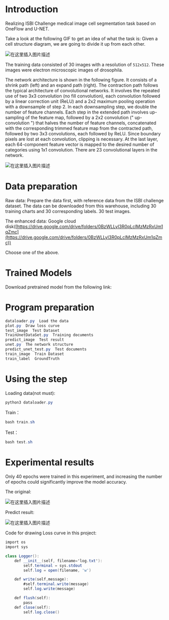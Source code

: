 ﻿# Introduction



Realizing ISBI Challenge medical image cell segmentation task based on OneFlow and U-NET.


Take a look at the following GIF to get an idea of what the task is: Given a cell structure diagram, we are going to divide it up from each other.



![在这里插入图片描述](https://img-blog.csdnimg.cn/img_convert/cfcf37912abcc0d6b3ddddf4c004f597.gif#pic_center)


The training data consisted of 30 images with a resolution of `512x512`. These images were electron microscopic images of drosophila.





The network architecture is shown in the following figure. It consists of a shrink path (left) and an expand path (right). The contraction path follows the typical architecture of convolutional networks. It involves the repeated use of two 3x3 convolution (no fill convolution), each convolution followed by a linear correction unit (ReLU) and a 2x2 maximum pooling operation with a downsample of step 2. In each downsampling step, we double the number of feature channels. Each step in the extended path involves up-sampling of the feature map, followed by a 2x2 convolution (" up-convolution ") that halves the number of feature channels, concatenated with the corresponding trimmed feature map from the contracted path, followed by two 3x3 convolutions, each followed by ReLU. Since boundary pixels are lost at each convolution, clipping is necessary. At the last layer, each 64-component feature vector is mapped to the desired number of categories using 1x1 convolution. There are 23 convolutional layers in the network.



![在这里插入图片描述](https://img-blog.csdnimg.cn/44997ebd4f0f40dfb7875d18f7dd97ce.png?x-oss-process=imagetype_ZHJvaWRzYW5zZmFsbGJhY2s,shadow_50,text_Q1NETiBASWRlYWxDVg==,size_20,color_FFFFFF,t_70,g_se,x_16)



# Data preparation
Raw data: Prepare the data first, with reference data from the ISBI challenge dataset. The data can be downloaded from this warehouse, including 30 training charts and 30 corresponding labels. 30 test images.



The enhanced data: Google cloud disk([https://drive.google.com/drive/folders/0BzWLLyI3R0pLclMzMzRxUm1qZmc](https://drive.google.com/drive/folders/0BzWLLyI3R0pLclMzMzRxUm1qZmc))



Choose one of the above.



# Trained Models
Download pretrained model from the following link:


# Program preparation



```csharp
dataloader.py  Load the data
plot.py  Draw loss curve
test_image  Test Dataset
TrainUnetDataSet.py  Training documents
predict_image  Test result
unet.py  The network structure
predict_unet_test.py  Test documents
train_image	 Train Dataset 
train_label  GroundTruth
```


# Using the step




Loading data(not must):

```csharp
python3 dataloader.py 
```


Train：


```csharp
bash train.sh
```



Test：

```csharp
bash test.sh
```


# Experimental results

Only 40 epochs were trained in this experiment, and increasing the number of epochs could significantly improve the model accuracy.



The original:

![在这里插入图片描述](https://img-blog.csdnimg.cn/f711f29ed7334d738c49e9ae6c3ff236.png?x-oss-process=image,type_ZHJvaWRzYW5zZmFsbGJhY2s,shadow_50,text_Q1NETiBASWRlYWxDVg==,size_20,color_FFFFFF,t_70,g_se,x_16)


Predict result:


![在这里插入图片描述](https://img-blog.csdnimg.cn/89bb4148684349e183d737dec33d5ccb.png?x-oss-process=image,type_ZHJvaWRzYW5zZmFsbGJhY2s,shadow_50,text_Q1NETiBASWRlYWxDVg==,size_20,color_FFFFFF,t_70,g_se,x_16)


Code for drawing Loss curve in this project:




```csharp
import os
import sys

class Logger():
    def __init__(self, filename='log.txt'):
        self.terminal = sys.stdout
        self.log = open(filename, 'w')

    def write(self,message):
        #self.terminal.write(message)
        self.log.write(message)

    def flush(self):
        pass
    def close(self):
        self.log.close()
```


